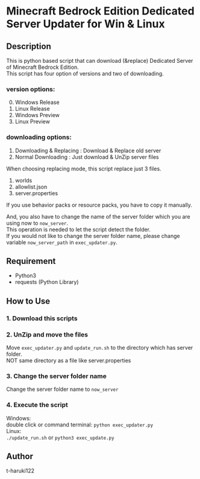 # Minecraft Bedrock Edition Dedicated Server Updater for Win & Linux

## Description
This is python based script that can download (&replace) Dedicated Server of Minecraft Bedrock Edition.  
This script has four option of versions and two of downloading.  

### version options:
0. Windows Release
1. Linux Release
2. Windows Preview
3. Linux Preview
### downloading options:
1. Downloading & Replacing : Download & Replace old server
2. Normal Downloading : Just download & UnZip server files  

When choosing replacing mode, this script replace just 3 files.

1. worlds
2. allowlist.json
3. server.properties

If you use behavior packs or resource packs, you have to copy it manually.  

And, you also have to change the name of the server folder which you are using now to `now_server`.  
This operation is needed to let the script detect the folder.  
If you would not like to change the server folder name, please change variable `now_server_path` in `exec_updater.py`.

## Requirement
- Python3
- requests (Python Library)

## How to Use
### 1. Download this scripts
### 2. UnZip and move the files
Move `exec_updater.py` and `update_run.sh` to the directory which has server folder.  
NOT same directory as a file like server.properties
### 3. Change the server folder name
Change the server folder name to `now_server`
### 4. Execute the script
Windows:  
double click or command terminal: `python exec_updater.py`  
Linux:  
`./update_run.sh` or `python3 exec_update.py`

## Author
t-haruki122